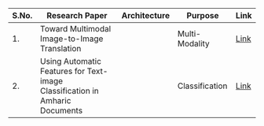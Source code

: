| S.No. | Research Paper | Architecture | Purpose | Link |
| ---- | ---- | ---- | ---- | ---- |
|1.|Toward Multimodal Image-to-Image Translation||Multi-Modality|[Link](https://github.com/kwanit1142/Research-Papers-Reading-Directory/blob/main/Computer%20Vision/Toward%20Multimodal%20Image-to-Image%20Translation.pdf)|
|2.|Using Automatic Features for Text-image Classification in Amharic Documents||Classification|[Link](https://github.com/kwanit1142/Research-Papers-Reading-Directory/blob/main/Computer%20Vision/Using%20Automatic%20Features%20for%20Text-image%20Classification%20in%20Amharic%20Documents.pdf)|
